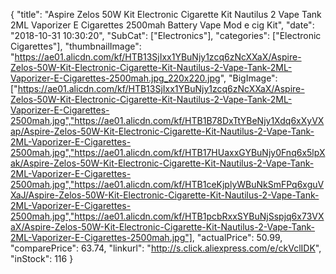{
	"title": "Aspire Zelos 50W Kit Electronic Cigarette Kit Nautilus 2 Vape Tank 2ML Vaporizer E Cigarettes 2500mah Battery Vape Mod e cig Kit",
	"date": "2018-10-31 10:30:20",
	"SubCat": ["Electronics"],
	"categories": ["Electronic Cigarettes"],
	"thumbnailImage": "https://ae01.alicdn.com/kf/HTB13SjIxx1YBuNjy1zcq6zNcXXaX/Aspire-Zelos-50W-Kit-Electronic-Cigarette-Kit-Nautilus-2-Vape-Tank-2ML-Vaporizer-E-Cigarettes-2500mah.jpg_220x220.jpg",
	"BigImage": ["https://ae01.alicdn.com/kf/HTB13SjIxx1YBuNjy1zcq6zNcXXaX/Aspire-Zelos-50W-Kit-Electronic-Cigarette-Kit-Nautilus-2-Vape-Tank-2ML-Vaporizer-E-Cigarettes-2500mah.jpg","https://ae01.alicdn.com/kf/HTB1B78DxTtYBeNjy1Xdq6xXyVXap/Aspire-Zelos-50W-Kit-Electronic-Cigarette-Kit-Nautilus-2-Vape-Tank-2ML-Vaporizer-E-Cigarettes-2500mah.jpg","https://ae01.alicdn.com/kf/HTB17HUaxxGYBuNjy0Fnq6x5lpXak/Aspire-Zelos-50W-Kit-Electronic-Cigarette-Kit-Nautilus-2-Vape-Tank-2ML-Vaporizer-E-Cigarettes-2500mah.jpg","https://ae01.alicdn.com/kf/HTB1ceKjplyWBuNkSmFPq6xguVXaJ/Aspire-Zelos-50W-Kit-Electronic-Cigarette-Kit-Nautilus-2-Vape-Tank-2ML-Vaporizer-E-Cigarettes-2500mah.jpg","https://ae01.alicdn.com/kf/HTB1pcbRxxSYBuNjSspjq6x73VXaX/Aspire-Zelos-50W-Kit-Electronic-Cigarette-Kit-Nautilus-2-Vape-Tank-2ML-Vaporizer-E-Cigarettes-2500mah.jpg"],
	"actualPrice": 50.99,
	"comparePrice": 63.74,
	"linkurl": "http://s.click.aliexpress.com/e/ckVclIDK",
	"inStock": 116
}
